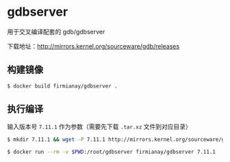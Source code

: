 # gdbserver

用于交叉编译配套的 gdb/gdbserver

下载地址：http://mirrors.kernel.org/sourceware/gdb/releases

## 构建镜像

```sh
$ docker build firmianay/gdbserver .
```

## 执行编译

输入版本号 `7.11.1` 作为参数（需要先下载 `.tar.xz` 文件到对应目录）

```sh
$ mkdir 7.11.1 && wget -P 7.11.1 http://mirrors.kernel.org/sourceware/gdb/releases/gdb-7.11.1.tar.xz

$ docker run --rm -v $PWD:/root/gdbserver firmianay/gdbserver 7.11.1
```
